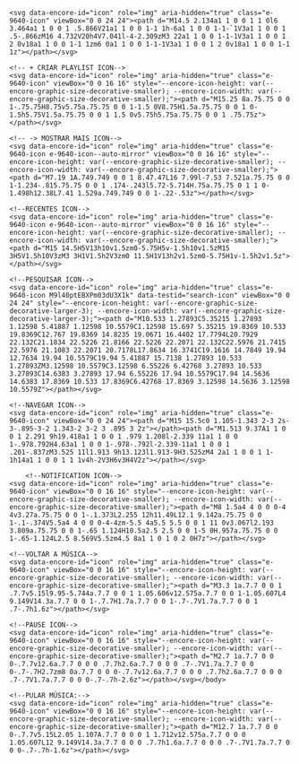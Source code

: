 <!--SUA BIBLIOTECA ICON-->
    <svg data-encore-id="icon" role="img" aria-hidden="true" class="e-9640-icon" viewBox="0 0 24 24"><path d="M14.5 2.134a1 1 0 0 1 1 0l6 3.464a1 1 0 0 1 .5.866V21a1 1 0 0 1-1 1h-6a1 1 0 0 1-1-`1V3a1 1 0 0 1 .5-.866zM16 4.732V20h4V7.041l-4-2.309zM3 22a1 1 0 0 1-1-1V3a1 1 0 0 1 2 0v18a1 1 0 0 1-1 1zm6 0a1 1 0 0 1-1-1V3a1 1 0 0 1 2 0v18a1 1 0 0 1-1 1z"></path></svg>

    <!-- + CRIAR PLAYLIST ICON-->
    <svg data-encore-id="icon" role="img" aria-hidden="true" class="e-9640-icon" viewBox="0 0 16 16" style="--encore-icon-height: var(--encore-graphic-size-decorative-smaller); --encore-icon-width: var(--encore-graphic-size-decorative-smaller);"><path d="M15.25 8a.75.75 0 0 1-.75.75H8.75v5.75a.75.75 0 0 1-1.5 0V8.75H1.5a.75.75 0 0 1 0-1.5h5.75V1.5a.75.75 0 0 1 1.5 0v5.75h5.75a.75.75 0 0 1 .75.75z"></path></svg>

    <!-- -> MOSTRAR MAIS ICON-->
    <svg data-encore-id="icon" role="img" aria-hidden="true" class="e-9640-icon e-9640-icon--auto-mirror" viewBox="0 0 16 16" style="--encore-icon-height: var(--encore-graphic-size-decorative-smaller); --encore-icon-width: var(--encore-graphic-size-decorative-smaller);"><path d="M7.19 1A.749.749 0 0 1 8.47.47L16 7.99l-7.53 7.521a.75.75 0 0 1-1.234-.815.75.75 0 0 1 .174-.243l5.72-5.714H.75a.75.75 0 1 1 0-1.498h12.38L7.41 1.529a.749.749 0 0 1-.22-.53z"></path></svg>

    <!--RECENTES ICON-->
    <svg data-encore-id="icon" role="img" aria-hidden="true" class="e-9640-icon e-9640-icon--auto-mirror" viewBox="0 0 16 16" style="--encore-icon-height: var(--encore-graphic-size-decorative-smaller); --encore-icon-width: var(--encore-graphic-size-decorative-smaller);"><path d="M15 14.5H5V13h10v1.5zm0-5.75H5v-1.5h10v1.5zM15 3H5V1.5h10V3zM3 3H1V1.5h2V3zm0 11.5H1V13h2v1.5zm0-5.75H1v-1.5h2v1.5z"></path></svg>

    <!--PESQUISAR ICON-->
    <svg data-encore-id="icon" role="img" aria-hidden="true" class="e-9640-icon M9l40ptEBXPm03dU3X1k" data-testid="search-icon" viewBox="0 0 24 24" style="--encore-icon-height: var(--encore-graphic-size-decorative-larger-3); --encore-icon-width: var(--encore-graphic-size-decorative-larger-3);"><path d="M10.533 1.27893C5.35215 1.27893 1.12598 5.41887 1.12598 10.5579C1.12598 15.697 5.35215 19.8369 10.533 19.8369C12.767 19.8369 14.8235 19.0671 16.4402 17.7794L20.7929 22.132C21.1834 22.5226 21.8166 22.5226 22.2071 22.132C22.5976 21.7415 22.5976 21.1083 22.2071 20.7178L17.8634 16.3741C19.1616 14.7849 19.94 12.7634 19.94 10.5579C19.94 5.41887 15.7138 1.27893 10.533 1.27893ZM3.12598 10.5579C3.12598 6.55226 6.42768 3.27893 10.533 3.27893C14.6383 3.27893 17.94 6.55226 17.94 10.5579C17.94 14.5636 14.6383 17.8369 10.533 17.8369C6.42768 17.8369 3.12598 14.5636 3.12598 10.5579Z"></path></svg>

    <!--NAVEGAR ICON-->
    <svg data-encore-id="icon" role="img" aria-hidden="true" class="e-9640-icon" viewBox="0 0 24 24"><path d="M15 15.5c0 1.105-1.343 2-3 2s-3-.895-3-2 1.343-2 3-2 3 .895 3 2z"></path><path d="M1.513 9.37A1 1 0 0 1 2.291 9h19.418a1 1 0 0 1 .979 1.208l-2.339 11a1 1 0 0 1-.978.792H4.63a1 1 0 0 1-.978-.792l-2.339-11a1 1 0 0 1 .201-.837zM3.525 11l1.913 9h13.123l1.913-9H3.525zM4 2a1 1 0 0 1 1-1h14a1 1 0 0 1 1 1v4h-2V3H6v3H4V2z"></path></svg>

        <!--NOTIFICATION ICON-->
    <svg data-encore-id="icon" role="img" aria-hidden="true" class="e-9640-icon" viewBox="0 0 16 16" style="--encore-icon-height: var(--encore-graphic-size-decorative-smaller); --encore-icon-width: var(--encore-graphic-size-decorative-smaller);"><path d="M8 1.5a4 4 0 0 0-4 4v3.27a.75.75 0 0 1-.1.373L2.255 12h11.49L12.1 9.142a.75.75 0 0 1-.1-.374V5.5a4 4 0 0 0-4-4zm-5.5 4a5.5 5.5 0 0 1 11 0v3.067l2.193 3.809a.75.75 0 0 1-.65 1.124H10.5a2.5 2.5 0 0 1-5 0H.957a.75.75 0 0 1-.65-1.124L2.5 8.569V5.5zm4.5 8a1 1 0 1 0 2 0H7z"></path></svg>

    <!--VOLTAR A MÚSICA-->
    <svg data-encore-id="icon" role="img" aria-hidden="true" class="e-9640-icon" viewBox="0 0 16 16" style="--encore-icon-height: var(--encore-graphic-size-decorative-smaller); --encore-icon-width: var(--encore-graphic-size-decorative-smaller);"><path d="M3.3 1a.7.7 0 0 1 .7.7v5.15l9.95-5.744a.7.7 0 0 1 1.05.606v12.575a.7.7 0 0 1-1.05.607L4 9.149V14.3a.7.7 0 0 1-.7.7H1.7a.7.7 0 0 1-.7-.7V1.7a.7.7 0 0 1 .7-.7h1.6z"></path></svg>

    <!--PAUSE ICON-->
    <svg data-encore-id="icon" role="img" aria-hidden="true" class="e-9640-icon" viewBox="0 0 16 16" style="--encore-icon-height: var(--encore-graphic-size-decorative-smaller); --encore-icon-width: var(--encore-graphic-size-decorative-smaller);"><path d="M2.7 1a.7.7 0 0 0-.7.7v12.6a.7.7 0 0 0 .7.7h2.6a.7.7 0 0 0 .7-.7V1.7a.7.7 0 0 0-.7-.7H2.7zm8 0a.7.7 0 0 0-.7.7v12.6a.7.7 0 0 0 .7.7h2.6a.7.7 0 0 0 .7-.7V1.7a.7.7 0 0 0-.7-.7h-2.6z"></path></svg></body>

    <!--PULAR MÚSICA:-->
    <svg data-encore-id="icon" role="img" aria-hidden="true" class="e-9640-icon" viewBox="0 0 16 16" style="--encore-icon-height: var(--encore-graphic-size-decorative-smaller); --encore-icon-width: var(--encore-graphic-size-decorative-smaller);"><path d="M12.7 1a.7.7 0 0 0-.7.7v5.15L2.05 1.107A.7.7 0 0 0 1 1.712v12.575a.7.7 0 0 0 1.05.607L12 9.149V14.3a.7.7 0 0 0 .7.7h1.6a.7.7 0 0 0 .7-.7V1.7a.7.7 0 0 0-.7-.7h-1.6z"></path></svg>